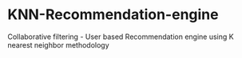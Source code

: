 # KNN-Recommendation-engine
Collaborative filtering - User based Recommendation engine using K nearest neighbor methodology 
